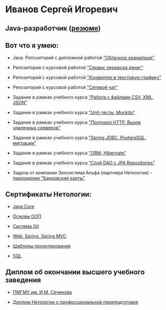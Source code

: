 # Иванов Сергей Игоревич
## Java-разработчик ([резюме](https://github.com/SergeyIvanov11/Resume/blob/main/resume.md))

## Вот что я умею:
* Java. Репозиторий с дипломной работой ["Облачное хранилище"](https://github.com/SergeyIvanov11/NetologyCloudService)

* Репозиторий с курсовой работой ["Сервис перевода денег"](https://github.com/SergeyIvanov11/MoneyTransferServiceApp)

* Репозиторий с курсовой работой ["Конвертер в текстовую графику"](https://github.com/SergeyIvanov11/TextGraphicsConverter/tree/master)

* Репозиторий с курсовой работой ["Сетевой чат"](https://github.com/SergeyIvanov11/NetworkChat)

* Задание в рамках учебного курса ["Работа с файлами CSV, XML, JSON"](https://github.com/SergeyIvanov11/FilesCSV_XML_JSON)

* Задание в рамках учебного курса ["Unit-тесты, Mockito"](https://github.com/SergeyIvanov11/healthcare-service-master)

* Задание в рамках учебного курса ["Протокол HTTP. Вызов удаленных серверов"](https://github.com/SergeyIvanov11/HTTPClient)

* Задание в рамках учебного курса ["Spring JDBC, PostgreSQL, миграции"](https://github.com/SergeyIvanov11/JDBC_API_Netology)

* Задание в рамках учебного курса ["ORM, Hibernate"](https://github.com/SergeyIvanov11/ORM_Hibernate_Netology/tree/entity_manager)

* Задание в рамках учебного курса ["Слой DAO c JPA Repositories"](https://github.com/SergeyIvanov11/ORM_Hibernate_Netology/tree/master)
  
* Задача от компании Экосистема Альфа (партнера Нетологии) - [приложение "Банковские карты"](https://github.com/SergeyIvanov11/BankCards)

## Сертификаты Нетологии:

* [Java Core](https://github.com/SergeyIvanov11/Resume/blob/main/Certificates/Java%20Core.pdf)

* [Основы ООП](https://github.com/SergeyIvanov11/Resume/blob/main/Certificates/Основы%20ООП.pdf)

* [Система Git](https://github.com/SergeyIvanov11/Resume/blob/main/Certificates/Git.pdf)

* [Web, Spring, Spring MVC](https://github.com/SergeyIvanov11/Resume/blob/main/Certificates/Web%2C%20Spring%20%26%20Spring%20MVC.pdf)

* [Шаблоны проектирования](https://github.com/SergeyIvanov11/Resume/blob/main/Certificates/Шаблоны%20проектирования.pdf)

* [SQL](https://github.com/SergeyIvanov11/Resume/blob/main/Certificates/SQL.pdf)

## Диплом об окончании высшего учебного заведения

* [ПМГМУ им. И.М. Сеченова](https://github.com/SergeyIvanov11/Resume/blob/main/Diplomas/Диплом%20ВО.jpg)

* [Диплом Нетологии о профессиональной переподготовке]()
